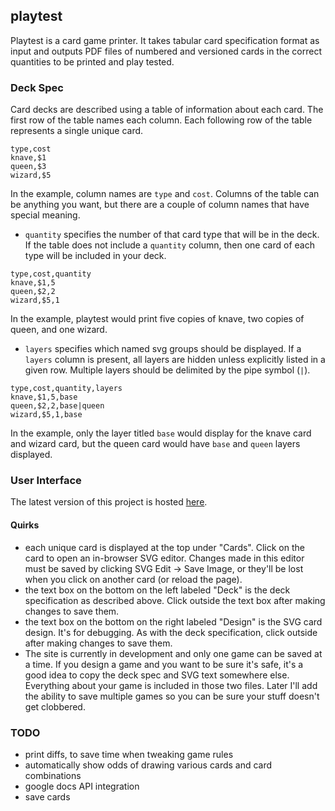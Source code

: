 ## playtest

Playtest is a card game printer. It takes tabular card specification format as input and outputs PDF files of numbered and versioned cards in the correct quantities to be printed and play tested.


### Deck Spec

Card decks are described using a table of information about each card. The first row of the table names each column. Each following row of the table represents a single unique card. 

```
type,cost
knave,$1
queen,$3
wizard,$5
```

In the example, column names are `type` and `cost`. Columns of the table can be anything you want, but there are a couple of column names that have special meaning.

* `quantity` specifies the number of that card type that will be in the deck. If the table does not include a `quantity` column, then one card of each type will be included in your deck.

```
type,cost,quantity
knave,$1,5
queen,$2,2
wizard,$5,1
```

In the example, playtest would print five copies of knave, two copies of queen, and one wizard.

* `layers` specifies which named svg groups should be displayed. If a `layers` column is present, all layers are hidden unless explicitly listed in a given row. Multiple layers should be delimited by the pipe symbol (`|`).

```
type,cost,quantity,layers
knave,$1,5,base
queen,$2,2,base|queen
wizard,$5,1,base
```

In the example, only the layer titled `base` would display for the knave card and wizard card, but the queen card would have `base` and `queen` layers displayed.


### User Interface

The latest version of this project is hosted [here](http://playtest.meteor.com).

#### Quirks

* each unique card is displayed at the top under "Cards". Click on the card to open an in-browser SVG editor. Changes made in this editor must be saved by clicking SVG Edit -> Save Image, or they'll be lost when you click on another card (or reload the page).
* the text box on the bottom on the left labeled "Deck" is the deck specification as described above. Click outside the text box after making changes to save them.
* the text box on the bottom on the right labeled "Design" is the SVG card design. It's for debugging. As with the deck specification, click outside after making changes to save them.
* The site is currently in development and only one game can be saved at a time. If you design a game and you want to be sure it's safe, it's a good idea to copy the deck spec and SVG text somewhere else. Everything about your game is included in those two files. Later I'll add the ability to save multiple games so you can be sure your stuff doesn't get clobbered.

### TODO

- print diffs, to save time when tweaking game rules
- automatically show odds of drawing various cards and card combinations
- google docs API integration
- save cards
